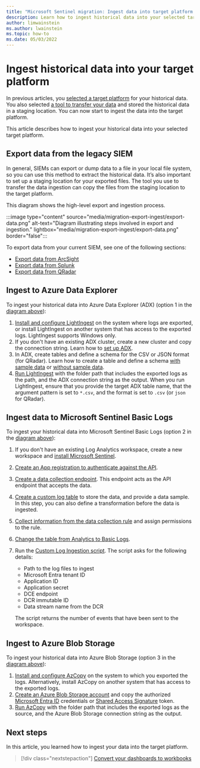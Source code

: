 ```yaml
---
title: "Microsoft Sentinel migration: Ingest data into target platform | Microsoft Docs"
description: Learn how to ingest historical data into your selected target platform.
author: limwainstein
ms.author: lwainstein
ms.topic: how-to
ms.date: 05/03/2022
---
```


# Ingest historical data into your target platform

In previous articles, you [selected a target platform](migration-ingestion-target-platform.md) for your historical data. You also selected [a tool to transfer your data](migration-ingestion-tool.md) and stored the historical data in a staging location. You can now start to ingest the data into the target platform. 

This article describes how to ingest your historical data into your selected target platform.

## Export data from the legacy SIEM

In general, SIEMs can export or dump data to a file in your local file system, so you can use this method to extract the historical data. It’s also important to set up a staging location for your exported files. The tool you use to transfer the data ingestion can copy the files from the staging location to the target platform. 

This diagram shows the high-level export and ingestion process.  

:::image type="content" source="media/migration-export-ingest/export-data.png" alt-text="Diagram illustrating steps involved in export and ingestion." lightbox="media/migration-export-ingest/export-data.png" border="false":::

To export data from your current SIEM, see one of the following sections:
- [Export data from ArcSight](migration-arcsight-historical-data.md)
- [Export data from Splunk](migration-splunk-historical-data.md)
- [Export data from QRadar](migration-qradar-historical-data.md)

## Ingest to Azure Data Explorer 

To ingest your historical data into Azure Data Explorer (ADX) (option 1 in the [diagram above](#export-data-from-the-legacy-siem)): 

1. [Install and configure LightIngest](/azure/data-explorer/lightingest) on the system where logs are exported, or install LightIngest on another system that has access to the exported logs. LightIngest supports Windows only. 
1. If you don't have an existing ADX cluster, create a new cluster and copy the connection string. Learn how to [set up ADX](/azure/data-explorer/create-cluster-database-portal).
1. In ADX, create tables and define a schema for the CSV or JSON format (for QRadar). Learn how to create a table and define a schema [with sample data](/azure/data-explorer/ingest-sample-data) or [without sample data](/azure/data-explorer/one-click-table).  
1. [Run LightIngest](/azure/data-explorer/lightingest#run-lightingest) with the folder path that includes the exported logs as the path, and the ADX connection string as the output. When you run LightIngest, ensure that you provide the target ADX table name, that the argument pattern is set to `*.csv`, and the format is set to `.csv` (or `json` for QRadar). 

## Ingest data to Microsoft Sentinel Basic Logs

To ingest your historical data into Microsoft Sentinel Basic Logs (option 2 in the [diagram above](#export-data-from-the-legacy-siem)): 

1. If you don't have an existing Log Analytics workspace, create a new workspace and [install Microsoft Sentinel](quickstart-onboard.md#enable-microsoft-sentinel-).
1. [Create an App registration to authenticate against the API](../azure-monitor/logs/tutorial-logs-ingestion-portal.md#create-azure-ad-application).
1. [Create a data collection endpoint](../azure-monitor/logs/tutorial-logs-ingestion-portal.md#create-data-collection-endpoint). This endpoint acts as the API endpoint that accepts the data.
1. [Create a custom log table](../azure-monitor/logs/tutorial-logs-ingestion-portal.md#create-new-table-in-log-analytics-workspace) to store the data, and provide a data sample. In this step, you can also define a transformation before the data is ingested.
1. [Collect information from the data collection rule](../azure-monitor/logs/tutorial-logs-ingestion-portal.md#collect-information-from-the-dcr) and assign permissions to the rule.
1. [Change the table from Analytics to Basic Logs](../azure-monitor/logs/basic-logs-configure.md).
1. Run the [Custom Log Ingestion script](https://github.com/Azure/Azure-Sentinel/tree/master/Tools/CustomLogsIngestion-DCE-DCR). The script asks for the following details:  
    - Path to the log files to ingest 
    - Microsoft Entra tenant ID 
    - Application ID 
    - Application secret 
    - DCE endpoint 
    - DCR immutable ID 
    - Data stream name from the DCR  

    The script returns the number of events that have been sent to the workspace.

## Ingest to Azure Blob Storage 

To ingest your historical data into Azure Blob Storage (option 3 in the [diagram above](#export-data-from-the-legacy-siem)): 

1. [Install and configure AzCopy](../storage/common/storage-use-azcopy-v10.md) on the system to which you exported the logs. Alternatively, install AzCopy on another system that has access to the exported logs.  
1. [Create an Azure Blob Storage account](../storage/common/storage-account-create.md) and copy the authorized [Microsoft Entra ID](../storage/common/storage-use-azcopy-v10.md#option-1-use-azure-active-directory) credentials or [Shared Access Signature](../storage/common/storage-use-azcopy-v10.md#option-2-use-a-sas-token) token.   
1. [Run AzCopy](../storage/common/storage-use-azcopy-v10.md#run-azcopy) with the folder path that includes the exported logs as the source, and the Azure Blob Storage connection string as the output.

## Next steps

In this article, you learned how to ingest your data into the target platform. 

> [!div class="nextstepaction"]
> [Convert your dashboards to workbooks](migration-convert-dashboards.md)
